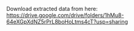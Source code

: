 Download extracted data from here: https://drive.google.com/drive/folders/1hMu8-64eXGpXdNZ5rPrL8boHoLtms4cT?usp=sharing